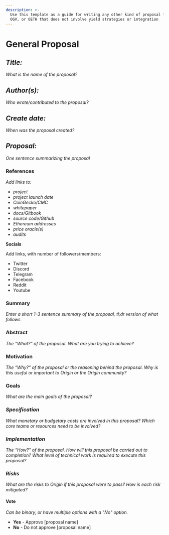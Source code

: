 ```yaml
---
description: >-
  Use this template as a guide for writing any other kind of proposal for OUSD,
  OGV, or OETH that does not involve yield strategies or integration
---
```


# General Proposal

## _**Title:**_

_What is the name of the proposal?_

## _**Author(s):**_

_Who wrote/contributed to the proposal?_

## _**Create date:**_

_When was the proposal created?_

## _**Proposal:**_

_One sentence summarizing the proposal_

### **References**

_Add links to:_

* _project_
* _project launch date_
* _CoinGecko/CMC_
* _whitepaper_
* _docs/Gitbook_
* _source code/Github_
* _Ethereum addresses_
* _price oracle(s)_
* _audits_

**Socials**

Add links, with number of followers/members:

* Twitter
* Discord
* Telegram
* Facebook
* Reddit
* Youtube

### Summary

_Enter a short 1-3 sentence summary of the proposal, tl;dr version of what follows_

### Abstract

_The “What?” of the proposal. What are you trying to achieve?_

### Motivation

_The “Why?” of the proposal or the reasoning behind the proposal. Why is this useful or important to Origin or the Origin community?_

### Goals

_What are the main goals of the proposal?_

### _Specification_

_What monetary or budgetary costs are involved in this proposal? Which core teams or resources need to be involved?_

### _Implementation_

_The “How?” of the proposal. How will this proposal be carried out to completion? What level of technical work is required to execute this proposal?_

### _Risks_

_What are the risks to Origin if this proposal were to pass? How is each risk mitigated?_

#### Vote

_Can be binary, or have multiple options with a "No" option._

* **Yes** - Approve \[proposal name]
* **No** - Do not approve \[proposal name]

